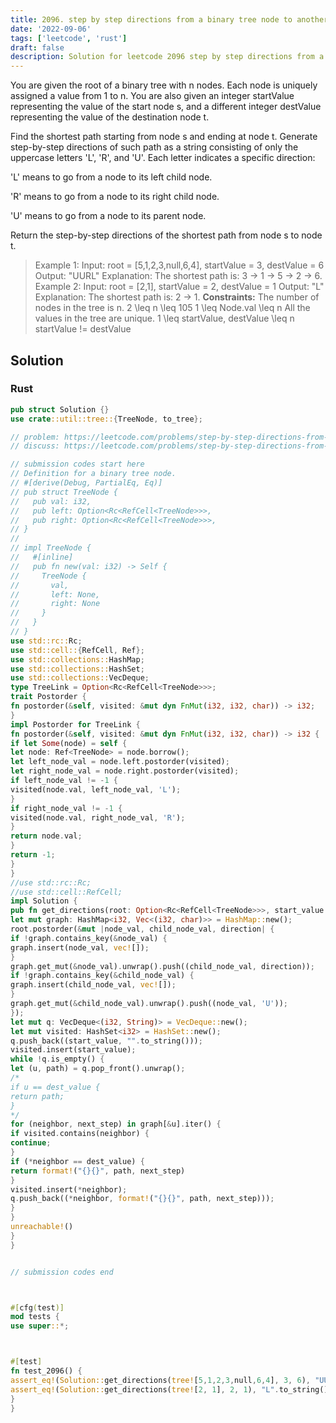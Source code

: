 ```yaml
---
title: 2096. step by step directions from a binary tree node to another
date: '2022-09-06'
tags: ['leetcode', 'rust']
draft: false
description: Solution for leetcode 2096 step by step directions from a binary tree node to another
---
```



You are given the root of a binary tree with n nodes. Each node is uniquely assigned a value from 1 to n. You are also given an integer startValue representing the value of the start node s, and a different integer destValue representing the value of the destination node t.



Find the shortest path starting from node s and ending at node t. Generate step-by-step directions of such path as a string consisting of only the uppercase letters 'L', 'R', and 'U'. Each letter indicates a specific direction:



'L' means to go from a node to its left child node.

'R' means to go from a node to its right child node.

'U' means to go from a node to its parent node.

Return the step-by-step directions of the shortest path from node s to node t.







> Example 1:
> Input: root <TeX>=</TeX> [5,1,2,3,null,6,4], startValue <TeX>=</TeX> 3, destValue <TeX>=</TeX> 6
> Output: "UURL"
> Explanation: The shortest path is: 3 → 1 → 5 → 2 → 6.
> Example 2:
> Input: root <TeX>=</TeX> [2,1], startValue <TeX>=</TeX> 2, destValue <TeX>=</TeX> 1
> Output: "L"
> Explanation: The shortest path is: 2 → 1.
**Constraints:**
> The number of nodes in the tree is n.
> 2 <TeX>\leq</TeX> n <TeX>\leq</TeX> 105
> 1 <TeX>\leq</TeX> Node.val <TeX>\leq</TeX> n
> All the values in the tree are unique.
> 1 <TeX>\leq</TeX> startValue, destValue <TeX>\leq</TeX> n
> startValue !<TeX>=</TeX> destValue


## Solution


### Rust
```rust
pub struct Solution {}
use crate::util::tree::{TreeNode, to_tree};

// problem: https://leetcode.com/problems/step-by-step-directions-from-a-binary-tree-node-to-another/
// discuss: https://leetcode.com/problems/step-by-step-directions-from-a-binary-tree-node-to-another/discuss/?currentPage=1&orderBy=most_votes&query=

// submission codes start here
// Definition for a binary tree node.
// #[derive(Debug, PartialEq, Eq)]
// pub struct TreeNode {
//   pub val: i32,
//   pub left: Option<Rc<RefCell<TreeNode>>>,
//   pub right: Option<Rc<RefCell<TreeNode>>>,
// }
//
// impl TreeNode {
//   #[inline]
//   pub fn new(val: i32) -> Self {
//     TreeNode {
//       val,
//       left: None,
//       right: None
//     }
//   }
// }
use std::rc::Rc;
use std::cell::{RefCell, Ref};
use std::collections::HashMap;
use std::collections::HashSet;
use std::collections::VecDeque;
type TreeLink = Option<Rc<RefCell<TreeNode>>>;
trait Postorder {
fn postorder(&self, visited: &mut dyn FnMut(i32, i32, char)) -> i32;
}
impl Postorder for TreeLink {
fn postorder(&self, visited: &mut dyn FnMut(i32, i32, char)) -> i32 {
if let Some(node) = self {
let node: Ref<TreeNode> = node.borrow();
let left_node_val = node.left.postorder(visited);
let right_node_val = node.right.postorder(visited);
if left_node_val != -1 {
visited(node.val, left_node_val, 'L');
}
if right_node_val != -1 {
visited(node.val, right_node_val, 'R');
}
return node.val;
}
return -1;
}
}
//use std::rc::Rc;
//use std::cell::RefCell;
impl Solution {
pub fn get_directions(root: Option<Rc<RefCell<TreeNode>>>, start_value: i32, dest_value: i32) -> String {
let mut graph: HashMap<i32, Vec<(i32, char)>> = HashMap::new();
root.postorder(&mut |node_val, child_node_val, direction| {
if !graph.contains_key(&node_val) {
graph.insert(node_val, vec![]);
}
graph.get_mut(&node_val).unwrap().push((child_node_val, direction));
if !graph.contains_key(&child_node_val) {
graph.insert(child_node_val, vec![]);
}
graph.get_mut(&child_node_val).unwrap().push((node_val, 'U'));
});
let mut q: VecDeque<(i32, String)> = VecDeque::new();
let mut visited: HashSet<i32> = HashSet::new();
q.push_back((start_value, "".to_string()));
visited.insert(start_value);
while !q.is_empty() {
let (u, path) = q.pop_front().unwrap();
/*
if u == dest_value {
return path;
}
*/
for (neighbor, next_step) in graph[&u].iter() {
if visited.contains(neighbor) {
continue;
}
if (*neighbor == dest_value) {
return format!("{}{}", path, next_step)
}
visited.insert(*neighbor);
q.push_back((*neighbor, format!("{}{}", path, next_step)));
}
}
unreachable!()
}
}


// submission codes end



#[cfg(test)]
mod tests {
use super::*;



#[test]
fn test_2096() {
assert_eq!(Solution::get_directions(tree![5,1,2,3,null,6,4], 3, 6), "UURL".to_string());
assert_eq!(Solution::get_directions(tree![2, 1], 2, 1), "L".to_string());
}
}

```
